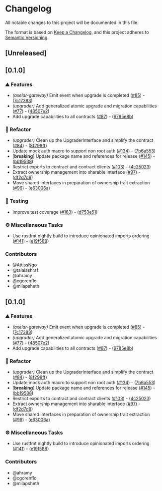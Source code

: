 # Changelog

All notable changes to this project will be documented in this file.

The format is based on [Keep a Changelog](https://keepachangelog.com/en/1.0.0/),
and this project adheres to [Semantic Versioning](https://semver.org/spec/v2.0.0.html).

## [Unreleased]

## [0.1.0]

### ⛰️ Features

- *(axelar-gateway)* Emit event when upgrade is completed ([#85](https://github.com/axelarnetwork/axelar-cgp-stellar/pull/85)) - ([7c17383](https://github.com/axelarnetwork/axelar-cgp-stellar/commit/7c17383e77b925e8f9d52f8d362b4e1918a6f377))
- *(upgrader)* Add generalized atomic upgrade and migration capabilities ([#77](https://github.com/axelarnetwork/axelar-cgp-stellar/pull/77)) - ([48507e2](https://github.com/axelarnetwork/axelar-cgp-stellar/commit/48507e256ef91a89b0a7da1fb88cbb1a5ad5ebea))
- Add upgrade capabilities to all contracts ([#87](https://github.com/axelarnetwork/axelar-cgp-stellar/pull/87)) - ([9785e8b](https://github.com/axelarnetwork/axelar-cgp-stellar/commit/9785e8bebea93e987af664cedea3234241675d96))

### 🚜 Refactor

- *(upgrader)* Clean up the UpgraderInterface and simplify the contract ([#84](https://github.com/axelarnetwork/axelar-cgp-stellar/pull/84)) - ([8f298ff](https://github.com/axelarnetwork/axelar-cgp-stellar/commit/8f298ff7585a29e6adef7cf29fdbf71c0c1e146b))
- Update mock auth macro to support non root auth  ([#134](https://github.com/axelarnetwork/axelar-cgp-stellar/pull/134)) - ([7b6a553](https://github.com/axelarnetwork/axelar-cgp-stellar/commit/7b6a55385fc0bdcbd7d6bf065ddaa0f81dceb51f))
- [**breaking**] Update package name and references for release ([#145](https://github.com/axelarnetwork/axelar-cgp-stellar/pull/145)) - ([bb19538](https://github.com/axelarnetwork/axelar-cgp-stellar/commit/bb195386eeda9c75d4da33eb0cf29fd9cb9b621c))
- Restrict exports to contract and contract clients ([#103](https://github.com/axelarnetwork/axelar-cgp-stellar/pull/103)) - ([4c25023](https://github.com/axelarnetwork/axelar-cgp-stellar/commit/4c250237afce95fcd687f74e350b6b272a3d295d))
- Extract ownership management into sharable interface ([#97](https://github.com/axelarnetwork/axelar-cgp-stellar/pull/97)) - ([df2d7d8](https://github.com/axelarnetwork/axelar-cgp-stellar/commit/df2d7d8106e26c143757d26dfc321ffd5778d23b))
- Move shared interfaces in preparation of ownership trait extraction ([#96](https://github.com/axelarnetwork/axelar-cgp-stellar/pull/96)) - ([e63006a](https://github.com/axelarnetwork/axelar-cgp-stellar/commit/e63006a4f17abccbd1922389f1c03cc1735220b3))

### 🧪 Testing

- Improve test coverage ([#163](https://github.com/axelarnetwork/axelar-cgp-stellar/pull/163)) - ([d753e51](https://github.com/axelarnetwork/axelar-cgp-stellar/commit/d753e51b535c6234f81017a55e81046128c958bd))

### ⚙️ Miscellaneous Tasks

- Use rustfmt nightly build to introduce opinionated imports ordering ([#141](https://github.com/axelarnetwork/axelar-cgp-stellar/pull/141)) - ([e19f588](https://github.com/axelarnetwork/axelar-cgp-stellar/commit/e19f5887dcb7f648d1aacb0fedbd6dfa9bf45eb2))

### Contributors

* @AttissNgo
* @talalashraf
* @ahramy
* @cgorenflo
* @milapsheth

## [0.1.0]

### ⛰️ Features

- *(axelar-gateway)* Emit event when upgrade is completed ([#85](https://github.com/axelarnetwork/axelar-cgp-stellar/pull/85)) - ([7c17383](https://github.com/axelarnetwork/axelar-cgp-stellar/commit/7c17383e77b925e8f9d52f8d362b4e1918a6f377))
- *(upgrader)* Add generalized atomic upgrade and migration capabilities ([#77](https://github.com/axelarnetwork/axelar-cgp-stellar/pull/77)) - ([48507e2](https://github.com/axelarnetwork/axelar-cgp-stellar/commit/48507e256ef91a89b0a7da1fb88cbb1a5ad5ebea))
- Add upgrade capabilities to all contracts ([#87](https://github.com/axelarnetwork/axelar-cgp-stellar/pull/87)) - ([9785e8b](https://github.com/axelarnetwork/axelar-cgp-stellar/commit/9785e8bebea93e987af664cedea3234241675d96))

### 🚜 Refactor

- *(upgrader)* Clean up the UpgraderInterface and simplify the contract ([#84](https://github.com/axelarnetwork/axelar-cgp-stellar/pull/84)) - ([8f298ff](https://github.com/axelarnetwork/axelar-cgp-stellar/commit/8f298ff7585a29e6adef7cf29fdbf71c0c1e146b))
- Update mock auth macro to support non root auth  ([#134](https://github.com/axelarnetwork/axelar-cgp-stellar/pull/134)) - ([7b6a553](https://github.com/axelarnetwork/axelar-cgp-stellar/commit/7b6a55385fc0bdcbd7d6bf065ddaa0f81dceb51f))
- [**breaking**] Update package name and references for release ([#145](https://github.com/axelarnetwork/axelar-cgp-stellar/pull/145)) - ([bb19538](https://github.com/axelarnetwork/axelar-cgp-stellar/commit/bb195386eeda9c75d4da33eb0cf29fd9cb9b621c))
- Restrict exports to contract and contract clients ([#103](https://github.com/axelarnetwork/axelar-cgp-stellar/pull/103)) - ([4c25023](https://github.com/axelarnetwork/axelar-cgp-stellar/commit/4c250237afce95fcd687f74e350b6b272a3d295d))
- Extract ownership management into sharable interface ([#97](https://github.com/axelarnetwork/axelar-cgp-stellar/pull/97)) - ([df2d7d8](https://github.com/axelarnetwork/axelar-cgp-stellar/commit/df2d7d8106e26c143757d26dfc321ffd5778d23b))
- Move shared interfaces in preparation of ownership trait extraction ([#96](https://github.com/axelarnetwork/axelar-cgp-stellar/pull/96)) - ([e63006a](https://github.com/axelarnetwork/axelar-cgp-stellar/commit/e63006a4f17abccbd1922389f1c03cc1735220b3))

### ⚙️ Miscellaneous Tasks

- Use rustfmt nightly build to introduce opinionated imports ordering ([#141](https://github.com/axelarnetwork/axelar-cgp-stellar/pull/141)) - ([e19f588](https://github.com/axelarnetwork/axelar-cgp-stellar/commit/e19f5887dcb7f648d1aacb0fedbd6dfa9bf45eb2))

### Contributors

* @ahramy
* @cgorenflo
* @milapsheth
